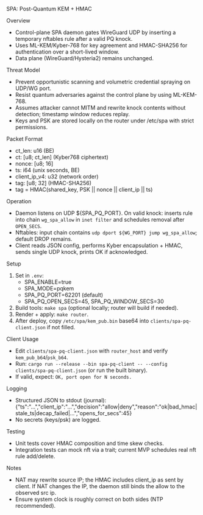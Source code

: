 SPA: Post-Quantum KEM + HMAC

Overview
- Control-plane SPA daemon gates WireGuard UDP by inserting a temporary nftables rule after a valid PQ knock.
- Uses ML-KEM/Kyber-768 for key agreement and HMAC-SHA256 for authentication over a short-lived window.
- Data plane (WireGuard/Hysteria2) remains unchanged.

Threat Model
- Prevent opportunistic scanning and volumetric credential spraying on UDP/WG port.
- Resist quantum adversaries against the control plane by using ML-KEM-768.
- Assumes attacker cannot MITM and rewrite knock contents without detection; timestamp window reduces replay.
- Keys and PSK are stored locally on the router under /etc/spa with strict permissions.

Packet Format
- ct_len: u16 (BE)
- ct: [u8; ct_len] (Kyber768 ciphertext)
- nonce: [u8; 16]
- ts: i64 (unix seconds, BE)
- client_ip_v4: u32 (network order)
- tag: [u8; 32] (HMAC-SHA256)
- tag = HMAC(shared_key, PSK || nonce || client_ip || ts)

Operation
- Daemon listens on UDP ${SPA_PQ_PORT}. On valid knock: inserts rule into chain `wg_spa_allow` in `inet filter` and schedules removal after `OPEN_SECS`.
- Nftables: input chain contains `udp dport ${WG_PORT} jump wg_spa_allow`; default DROP remains.
- Client reads JSON config, performs Kyber encapsulation + HMAC, sends single UDP knock, prints OK if acknowledged.

Setup
1. Set in `.env`:
   - SPA_ENABLE=true
   - SPA_MODE=pqkem
   - SPA_PQ_PORT=62201 (default)
   - SPA_PQ_OPEN_SECS=45, SPA_PQ_WINDOW_SECS=30
2. Build tools: `make spa` (optional locally; router will build if needed).
3. Render + apply: `make router`.
4. After deploy, copy `/etc/spa/kem_pub.bin` base64 into `clients/spa-pq-client.json` if not filled.

Client Usage
- Edit `clients/spa-pq-client.json` with `router_host` and verify `kem_pub_b64`/`psk_b64`.
- Run: `cargo run --release --bin spa-pq-client -- --config clients/spa-pq-client.json` (or run the built binary).
- If valid, expect: `OK, port open for N seconds.`

Logging
- Structured JSON to stdout (journal):
  {"ts":"...","client_ip":"...","decision":"allow|deny","reason":"ok|bad_hmac|stale_ts|decap_failed|...","opens_for_secs":45}
- No secrets (keys/psk) are logged.

Testing
- Unit tests cover HMAC composition and time skew checks.
- Integration tests can mock nft via a trait; current MVP schedules real nft rule add/delete.

Notes
- NAT may rewrite source IP; the HMAC includes client_ip as sent by client. If NAT changes the IP, the daemon still binds the allow to the observed src ip.
- Ensure system clock is roughly correct on both sides (NTP recommended).

